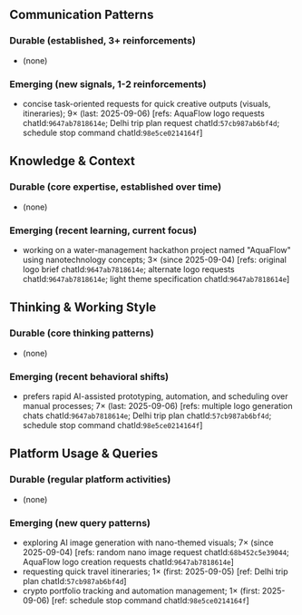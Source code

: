 ## Communication Patterns
### Durable (established, 3+ reinforcements)
- (none)

### Emerging (new signals, 1-2 reinforcements)
- concise task-oriented requests for quick creative outputs (visuals, itineraries); 9× (last: 2025-09-06) [refs: AquaFlow logo requests chatId:`9647ab7818614e`; Delhi trip plan request chatId:`57cb987ab6bf4d`; schedule stop command chatId:`98e5ce0214164f`]

## Knowledge & Context
### Durable (core expertise, established over time)
- (none)

### Emerging (recent learning, current focus)  
- working on a water-management hackathon project named "AquaFlow" using nanotechnology concepts; 3× (since 2025-09-04) [refs: original logo brief chatId:`9647ab7818614e`; alternate logo requests chatId:`9647ab7818614e`; light theme specification chatId:`9647ab7818614e`]

## Thinking & Working Style
### Durable (core thinking patterns)
- (none)

### Emerging (recent behavioral shifts)
- prefers rapid AI-assisted prototyping, automation, and scheduling over manual processes; 7× (last: 2025-09-06) [refs: multiple logo generation chats chatId:`9647ab7818614e`; Delhi trip plan chatId:`57cb987ab6bf4d`; schedule stop command chatId:`98e5ce0214164f`]

## Platform Usage & Queries
### Durable (regular platform activities)
- (none)

### Emerging (new query patterns)
- exploring AI image generation with nano-themed visuals; 7× (since 2025-09-04) [refs: random nano image request chatId:`68b452c5e39044`; AquaFlow logo creation requests chatId:`9647ab7818614e`]
- requesting quick travel itineraries; 1× (first: 2025-09-05) [ref: Delhi trip plan chatId:`57cb987ab6bf4d`]
- crypto portfolio tracking and automation management; 1× (first: 2025-09-06) [ref: schedule stop command chatId:`98e5ce0214164f`]